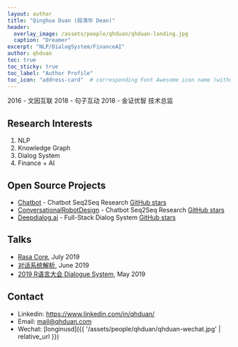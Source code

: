 ```yaml
---
layout: author
title: "Qinghua Duan (段清华 Dean)"
header:
  overlay_image: /assets/people/qhduan/qhduan-landing.jpg
  caption: "Dreamer"
excerpt: "NLP/DialogSystem/FinanceAI"
author: qhduan
toc: true
toc_sticky: true
toc_label: "Author Profile"
toc_icon: "address-card"  # corresponding Font Awesome icon name (without fa prefix)
---
```


2016 - 文因互联
2018 - 句子互动
2018 - 金证优智 技术总监

## Research Interests

1. NLP
1. Knowledge Graph
1. Dialog System
1. Finance + AI

## Open Source Projects

- [Chatbot](https://github.com/qhduan/Seq2Seq_Chatbot_QA) - Chatbot Seq2Seq Research [GitHub stars](https://img.shields.io/github/stars/qhduan/Seq2Seq_Chatbot_QA.svg?style=social)
- [ConversationalRobotDesign](https://github.com/qhduan/ConversationalRobotDesign) - Chatbot Seq2Seq Research [GitHub stars](https://img.shields.io/github/stars/qhduan/ConversationalRobotDesign.svg?style=social)
- [Deepdialog.ai](https://github.com/deepdialog/deepdialog) - Full-Stack Dialog System [GitHub stars](https://img.shields.io/github/stars/deepdialog/deepdialog.svg?style=social)

## Talks

- [Rasa Core](https://docs.google.com/presentation/d/1i3Q8Nl81pzUxCmTTonDp4-YFDYIWsShIvK7zrJekDsQ/edit?usp=sharing), July 2019
- [对话系统解析](https://docs.google.com/presentation/d/1EsEUhGZydj6VCV_K11vU840tA0LBDkieZNKjipCtqfA/edit?usp=sharing), June 2019
- [2019 R语言大会 Dialogue System](https://docs.google.com/presentation/d/1xACpfn6CQOQ82zkp78Wf5SPdtzMPsMSv-xipVfwc1B4/edit?usp=sharing), May 2019

## Contact

- Linkedin: <https://www.linkedin.com/in/qhduan/>
- Email: <mail@qhduan.com>
- Wechat: [longinusd]({{ '/assets/people/qhduan/qhduan-wechat.jpg' | relative_url }})

